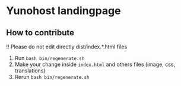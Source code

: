# Yunohost landingpage

## How to contribute
!! Please do not edit directly dist/index.*.html files

1. Run `bash bin/regenerate.sh`
2. Make your change inside `index.html` and others files (image, css, translations)
3. Rerun `bash bin/regenerate.sh`

